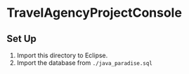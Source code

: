 # TravelAgencyProjectConsole

## Set Up

1. Import this directory to Eclipse. 
2. Import the database from `./java_paradise.sql`

